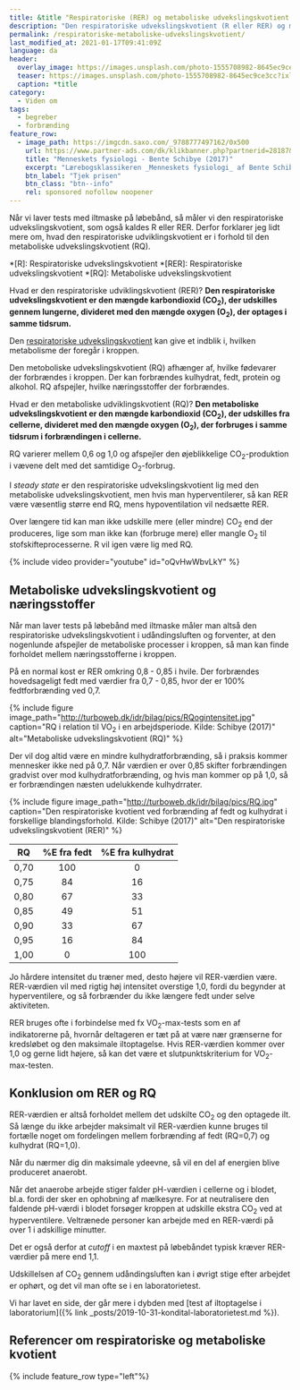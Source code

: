 ```yaml
---
title: &title "Respiratoriske (RER) og metaboliske udvekslingskvotient (RQ)"
description: "Den respiratoriske udvekslingskvotient (R eller RER) og metaboliske udvekslingskvotient (RQ) beskriver forholdet mellem fedt og kulhydrat i forbrændingen."
permalink: /respiratoriske-metaboliske-udvekslingskvotient/
last_modified_at: 2021-01-17T09:41:09Z
language: da
header:
  overlay_image: https://images.unsplash.com/photo-1555708982-8645ec9ce3cc?ixlib=rb-1.2.1&ixid=eyJhcHBfaWQiOjEyMDd9&auto=format&fit=crop&w=1900&q=5
  teaser: https://images.unsplash.com/photo-1555708982-8645ec9ce3cc?ixlib=rb-1.2.1&ixid=eyJhcHBfaWQiOjEyMDd9&auto=format&fit=crop&w=400&q=5
  caption: *title
category:
  - Viden om
tags:
  - begreber
  - forbrænding
feature_row:
  - image_path: https://imgcdn.saxo.com/_9788777497162/0x500
    url: https://www.partner-ads.com/dk/klikbanner.php?partnerid=28187&bannerid=43264&htmlurl=https://www.saxo.com/dk/menneskets-fysiologi_bente-schibye_indbundet_9788777497162
    title: "Menneskets fysiologi - Bente Schibye (2017)"
    excerpt: "Lærebogsklassikeren _Menneskets fysiologi_ af Bente Schibye dækker hele menneskets fysiologi, og som noget særligt beskrives fysiologien både i hvile og under fysisk aktivitet."
    btn_label: "Tjek prisen"
    btn_class: "btn--info"
    rel: sponsored nofollow noopener
---
```


Når vi laver tests med iltmaske på løbebånd, så måler vi den respiratoriske udvekslingskvotient, som også kaldes R eller RER. Derfor forklarer jeg lidt mere om, hvad den respiratoriske udviklingskvotient er i forhold til den metaboliske udvekslingskvotient (RQ).

*[R]: Respiratoriske udvekslingskvotient
*[RER]: Respiratoriske udvekslingskvotient
*[RQ]: Metaboliske udvekslingskvotient

Hvad er den respiratoriske udviklingskvotient (RER)? **Den respiratoriske udvekslingskvotient er den mængde karbondioxid (CO<sub>2</sub>), der udskilles gennem lungerne, divideret med den mængde oxygen (O<sub>2</sub>), der optages i samme tidsrum.**

Den [respiratoriske udvekslingskvotient](https://da.wikipedia.org/wiki/Respiratoriske_udvekslings_kvotient) kan give et indblik i, hvilken metabolisme der foregår i kroppen.

Den metoboliske udvekslingskvotient (RQ) afhænger af, hvilke fødevarer der forbrændes i kroppen. Der kan forbrændes kulhydrat, fedt, protein og alkohol. RQ afspejler, hvilke næringsstoffer der forbrændes.

Hvad er den metaboliske udviklingskvotient (RQ)? **Den metaboliske udvekslingskvotient er den mængde karbondioxid (CO<sub>2</sub>), der udskilles fra cellerne, divideret med den mængde oxygen (O<sub>2</sub>), der forbruges i samme tidsrum i forbrændingen i cellerne.**

RQ varierer mellem 0,6 og 1,0 og afspejler den øjeblikkelige CO<sub>2</sub>-produktion i vævene delt med det samtidige O<sub>2</sub>-forbrug.

I _steady state_ er den respiratoriske udvekslingskvotient lig med den metaboliske udvekslingskvotient, men hvis man hyperventilerer, så kan RER være væsentlig større end RQ, mens hypoventilation vil nedsætte RER.

Over længere tid kan man ikke udskille mere (eller mindre) CO<sub>2</sub> end der produceres, lige som man ikke kan (forbruge mere) eller mangle O<sub>2</sub> til stofskifteprocesserne. R vil igen være lig med RQ.

{% include video provider="youtube" id="oQvHwWbvLkY" %}

## Metaboliske udvekslingskvotient og næringsstoffer

Når man laver tests på løbebånd med iltmaske måler man altså den respiratoriske udvekslingskvotient i udåndingsluften og forventer, at den nogenlunde afspejler de metaboliske processer i kroppen, så man kan finde forholdet mellem næringsstofferne i kroppen.

På en normal kost er RER omkring 0,8 - 0,85 i hvile. Der forbrændes hovedsageligt fedt med værdier fra 0,7 - 0,85, hvor der er 100% fedtforbrænding ved 0,7.

{% include figure image_path="http://turboweb.dk/idr/bilag/pics/RQogintensitet.jpg" caption="RQ i relation til VO<sub>2</sub> i en arbejdsperiode. Kilde: Schibye (2017)" alt="Metaboliske udvekslingskvotient (RQ)" %}

Der vil dog altid være en mindre kulhydratforbrænding, så i praksis kommer mennesker ikke ned på 0,7. Når værdien er over 0,85 skifter forbrændingen gradvist over mod kulhydratforbrænding, og hvis man kommer op på 1,0, så er forbrændingen næsten udelukkende kulhydrrater.

{% include figure image_path="http://turboweb.dk/idr/bilag/pics/RQ.jpg" caption="Den respiratoriske kvotient ved forbrænding af fedt og kulhydrat i forskellige blandingsforhold. Kilde: Schibye (2017)" alt="Den respiratoriske udvekslingskvotient (RER)" %}

| RQ   | %E fra fedt | %E fra kulhydrat |
|------|:-----------:|:----------------:|
| 0,70 | 100         | 0                |
| 0,75 | 84          | 16               |
| 0,80 | 67          | 33               |
| 0,85 | 49          | 51               |
| 0,90 | 33          | 67               |
| 0,95 | 16          | 84               |
| 1,00 | 0           | 100              |

Jo hårdere intensitet du træner med, desto højere vil RER-værdien være. RER-værdien vil med rigtig høj intensitet overstige 1,0, fordi du begynder at hyperventilere, og så forbrænder du ikke længere fedt under selve aktiviteten.

RER bruges ofte i forbindelse med fx VO<sub>2</sub>-max-tests som en af indikatorerne på, hvornår deltageren er tæt på at være nær grænserne for kredsløbet og den maksimale iltoptagelse. Hvis RER-værdien kommer over 1,0 og gerne lidt højere, så kan det være et slutpunktskriterium for VO<sub>2</sub>-max-testen.

## Konklusion om RER og RQ

RER-værdien er altså forholdet mellem det udskilte CO<sub>2</sub> og den optagede ilt. Så længe du ikke arbejder maksimalt vil RER-værdien kunne bruges til fortælle noget om fordelingen mellem forbrænding af fedt (RQ=0,7) og kulhydrat (RQ=1,0).

Når du nærmer dig din maksimale ydeevne, så vil en del af energien blive produceret anaerobt.

Når det anaerobe arbejde stiger falder pH-værdien i cellerne og i blodet, bl.a. fordi der sker en ophobning af mælkesyre. For at neutralisere den faldende pH-værdi i blodet forsøger kroppen at udskille ekstra CO<sub>2</sub> ved at hyperventilere. Veltrænede personer kan arbejde med en RER-værdi på over 1 i adskillige minutter.

Det er også derfor at _cutoff_ i en maxtest på løbebåndet typisk kræver RER-værdier på mere end 1,1.

Udskillelsen af CO<sub>2</sub> gennem udåndingsluften kan i øvrigt stige efter arbejdet er ophørt, og det vil man ofte se i en laboratorietest.

Vi har lavet en side, der går mere i dybden med [test af iltoptagelse i laboratorium]({% link _posts/2019-10-31-kondital-laboratorietest.md %}).

## Referencer om respiratoriske og metaboliske kvotient

{% include feature_row type="left"%}
